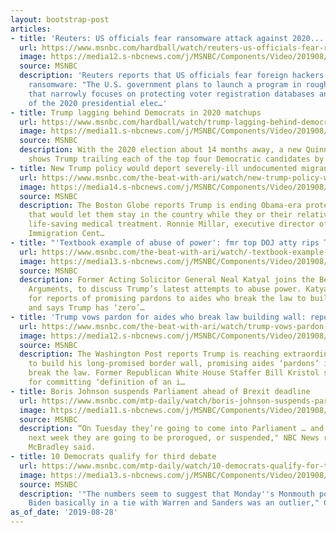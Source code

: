 ```yaml
---
layout: bootstrap-post
articles:
- title: 'Reuters: US officials fear ransomware attack against 2020...'
  url: https://www.msnbc.com/hardball/watch/reuters-us-officials-fear-ransomware-attack-against-2020-election-67704389658
  image: https://media12.s-nbcnews.com/j/MSNBC/Components/Video/201908/n_hardball_georgia_190828_1920x1080.nbcnews-fp-1200-630.jpg
  source: MSNBC
  description: 'Reuters reports that US officials fear foreign hackers may turn to
    ransomware: "The U.S. government plans to launch a program in roughly one month
    that narrowly focuses on protecting voter registration databases and systems ahead
    of the 2020 presidential elec…'
- title: Trump lagging behind Democrats in 2020 matchups
  url: https://www.msnbc.com/hardball/watch/trump-lagging-behind-democrats-in-2020-matchups-67702341575
  image: https://media11.s-nbcnews.com/j/MSNBC/Components/Video/201908/n_hardball_speier_190828_1920x1080.nbcnews-fp-1200-630.jpg
  source: MSNBC
  description: With the 2020 election about 14 months away, a new Quinnipiac Poll
    shows Trump trailing each of the top four Democratic candidates by double digits.
- title: New Trump policy would deport severely-ill undocumented migrants
  url: https://www.msnbc.com/the-beat-with-ari/watch/new-trump-policy-would-deport-severely-ill-undocumented-migrants-67698245811
  image: https://media14.s-nbcnews.com/j/MSNBC/Components/Video/201908/n_ari_trumporders_190828_1920x1080.nbcnews-fp-1200-630.jpg
  source: MSNBC
  description: The Boston Globe reports Trump is ending Obama-era protection for immigrants
    that would let them stay in the country while they or their relatives receive
    life-saving medical treatment. Ronnie Millar, executive director of Irish International
    Immigration Cent…
- title: "'Textbook example of abuse of power': fmr top DOJ atty rips Trump"
  url: https://www.msnbc.com/the-beat-with-ari/watch/-textbook-example-of-abuse-of-power-fmr-top-doj-atty-rips-trump-67697733966
  image: https://media13.s-nbcnews.com/j/MSNBC/Components/Video/201908/n_ari_neal_190828_1920x1080.nbcnews-fp-1200-630.jpg
  source: MSNBC
  description: Former Acting Solicitor General Neal Katyal joins the Beat for Opening
    Arguments, to discuss Trump’s latest attempts to abuse power. Katyal slams Trump
    for reports of promising pardons to aides who break the law to build border wall,
    and says Trump has ‘zero’…
- title: 'Trump vows pardon for aides who break law building wall: reports'
  url: https://www.msnbc.com/the-beat-with-ari/watch/trump-vows-pardon-for-aides-who-break-law-building-wall-reports-67695685988
  image: https://media12.s-nbcnews.com/j/MSNBC/Components/Video/201908/n_ari_thewall_190828_1920x1080.nbcnews-fp-1200-630.jpg
  source: MSNBC
  description: The Washington Post reports Trump is reaching extraordinary efforts
    to build his long-promised border wall, promising aides ‘pardons’ if they must
    break the law. Former Republican White House Staffer Bill Kristol slams Trump
    for committing ‘definition of an i…
- title: Boris Johnson suspends Parliament ahead of Brexit deadline
  url: https://www.msnbc.com/mtp-daily/watch/boris-johnson-suspends-parliament-ahead-of-brexit-deadline-67694661665
  image: https://media11.s-nbcnews.com/j/MSNBC/Components/Video/201908/n_mtpd_full_brexit_190828_1920x1080.nbcnews-fp-1200-630.jpg
  source: MSNBC
  description: “On Tuesday they’re going to come into Parliament … and then in the
    next week they are going to be prorogued, or suspended," NBC News reporter Matt
    McBradley said.
- title: 10 Democrats qualify for third debate
  url: https://www.msnbc.com/mtp-daily/watch/10-democrats-qualify-for-third-debate-67692613569
  image: https://media13.s-nbcnews.com/j/MSNBC/Components/Video/201908/n_mtpd_2020_2020vision_190828_1920x1080.nbcnews-fp-1200-630.jpg
  source: MSNBC
  description: '"The numbers seem to suggest that Monday''s Monmouth poll that had
    Biden basically in a tie with Warren and Sanders was an outlier," Chuck Todd says.'
as_of_date: '2019-08-28'
---
```


